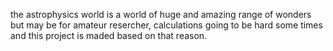 the astrophysics world is a world of huge and amazing range of wonders but may be for amateur resercher, calculations going to be hard some times and this project is maded based on that reason.
